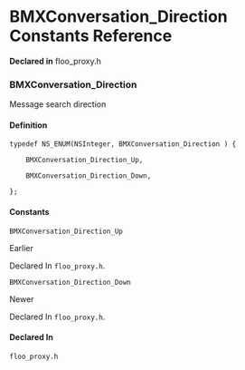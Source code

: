 # BMXConversation_Direction Constants Reference

  **Declared in** floo_proxy.h  

### BMXConversation_Direction

Message search direction

#### Definition
    typedef NS_ENUM(NSInteger, BMXConversation_Direction ) {   
        
        BMXConversation_Direction_Up,
        
        BMXConversation_Direction_Down,
        
    };

#### Constants

<a name="" title="BMXConversation_Direction_Up"></a><code>BMXConversation_Direction_Up</code>

Earlier

   Declared In `floo_proxy.h`.

<a name="" title="BMXConversation_Direction_Down"></a><code>BMXConversation_Direction_Down</code>

Newer

   Declared In `floo_proxy.h`.

#### Declared In
`floo_proxy.h`

